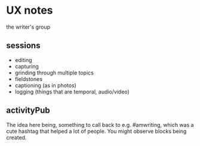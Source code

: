 # UX notes

the writer's group


## sessions
- editing
- capturing
- grinding through multiple topics
- fieldstones
- captioning (as in photos)
- logging (things that are temporal, audio/video)

## activityPub
The idea here being, something to call back to e.g. #amwriting, which was a cute hashtag that helped a lot of people. You might observe blocks being created. 
